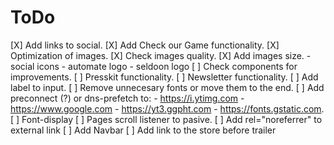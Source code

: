 # ToDo

[X] Add links to social.
[X] Add Check our Game functionality.
[X] Optimization of images.
[X] Check images quality.
[X] Add images size.
    - social icons
    - automate logo
    - seldoon logo
[ ] Check components for improvements.
[ ] Presskit functionality.
[ ] Newsletter functionality.
[ ] Add label to input.
[ ] Remove unnecesary fonts or move them to the end.
[ ] Add preconnect (?) or dns-prefetch to:
    - https://i.ytimg.com
    - https://www.google.com
    - https://yt3.ggpht.com
    - https://fonts.gstatic.com.
[ ] Font-display
[ ] Pages scroll listener to pasive.
[ ] Add rel="noreferrer" to external link
[ ] Add Navbar
[ ] Add link to the store before trailer